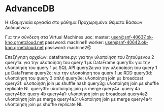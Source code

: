 # AdvanceDB
Η εξαμηνιαία εργασία στο μάθημα Προχωρημένα Θέματα Βάσεων Δεδομένων.

Για την σύνδεση στα Virtual Machines μας:
master:
user@snf-40637.ok-kno.grnetcloud.net
password: machine1!
worker:
user@snf-40642.ok-kno.grnetcloud.net
password: machine2@

Επεξήγηση αρχείων:
dataframe.py: για την υλοποίηση του ζητούμενου 2
query1a: για την υλοποίηση του query 1 με DataFrame
query1b: για την υλοποίηση του query 1 με SQL API
query2a:για την υλοποίηση του query 1 με DataFrame
query2c: για την υλοποίηση του query 1 με RDD
query3d: υλοποίηση του query 3 απλή 
query3e: υλοποίηση join με broadcast
query3f: υλοποίηση join με shuffle hash 
query3g: υλοποίηση join με shuffle replicate NL
query3h: υλοποίηση join με merge
query4a: query 4a
query4bb: query 4b
query4a1: υλοποίηση join με broadcast
query4a2: υλοποίηση join με merge
query4a3: υλοποίηση join με merge
query4a4: υλοποίηση join με shuffle replicate NL


